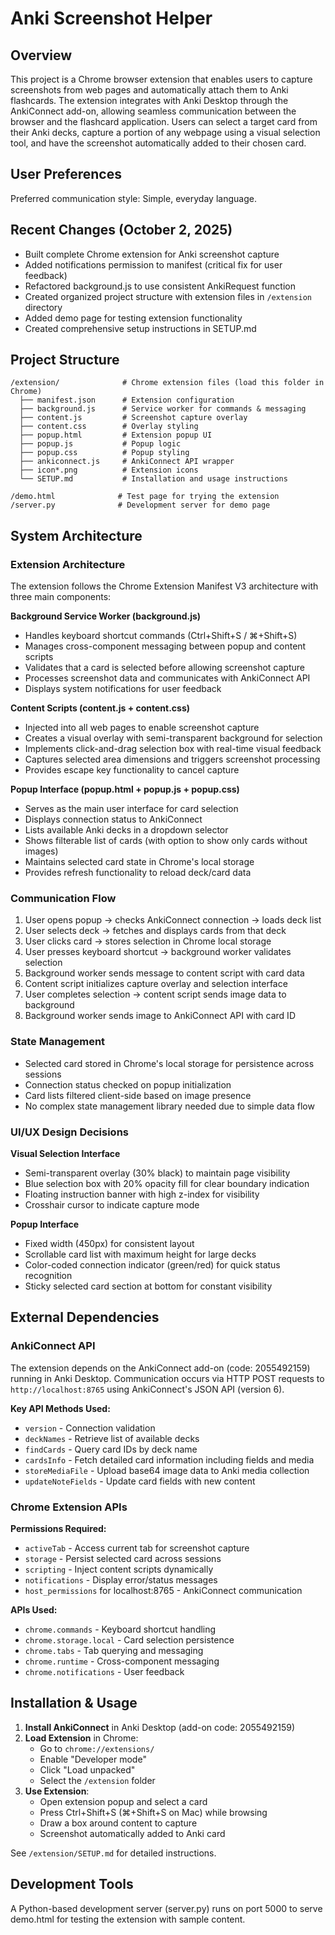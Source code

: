 # Anki Screenshot Helper

## Overview

This project is a Chrome browser extension that enables users to capture screenshots from web pages and automatically attach them to Anki flashcards. The extension integrates with Anki Desktop through the AnkiConnect add-on, allowing seamless communication between the browser and the flashcard application. Users can select a target card from their Anki decks, capture a portion of any webpage using a visual selection tool, and have the screenshot automatically added to their chosen card.

## User Preferences

Preferred communication style: Simple, everyday language.

## Recent Changes (October 2, 2025)

- Built complete Chrome extension for Anki screenshot capture
- Added notifications permission to manifest (critical fix for user feedback)
- Refactored background.js to use consistent AnkiRequest function
- Created organized project structure with extension files in `/extension` directory
- Added demo page for testing extension functionality
- Created comprehensive setup instructions in SETUP.md

## Project Structure

```
/extension/              # Chrome extension files (load this folder in Chrome)
  ├── manifest.json      # Extension configuration
  ├── background.js      # Service worker for commands & messaging
  ├── content.js         # Screenshot capture overlay
  ├── content.css        # Overlay styling
  ├── popup.html         # Extension popup UI
  ├── popup.js           # Popup logic
  ├── popup.css          # Popup styling
  ├── ankiconnect.js     # AnkiConnect API wrapper
  ├── icon*.png          # Extension icons
  └── SETUP.md           # Installation and usage instructions

/demo.html              # Test page for trying the extension
/server.py              # Development server for demo page
```

## System Architecture

### Extension Architecture

The extension follows the Chrome Extension Manifest V3 architecture with three main components:

**Background Service Worker (background.js)**
- Handles keyboard shortcut commands (Ctrl+Shift+S / ⌘+Shift+S)
- Manages cross-component messaging between popup and content scripts
- Validates that a card is selected before allowing screenshot capture
- Processes screenshot data and communicates with AnkiConnect API
- Displays system notifications for user feedback

**Content Scripts (content.js + content.css)**
- Injected into all web pages to enable screenshot capture
- Creates a visual overlay with semi-transparent background for selection
- Implements click-and-drag selection box with real-time visual feedback
- Captures selected area dimensions and triggers screenshot processing
- Provides escape key functionality to cancel capture

**Popup Interface (popup.html + popup.js + popup.css)**
- Serves as the main user interface for card selection
- Displays connection status to AnkiConnect
- Lists available Anki decks in a dropdown selector
- Shows filterable list of cards (with option to show only cards without images)
- Maintains selected card state in Chrome's local storage
- Provides refresh functionality to reload deck/card data

### Communication Flow

1. User opens popup → checks AnkiConnect connection → loads deck list
2. User selects deck → fetches and displays cards from that deck
3. User clicks card → stores selection in Chrome local storage
4. User presses keyboard shortcut → background worker validates selection
5. Background worker sends message to content script with card data
6. Content script initializes capture overlay and selection interface
7. User completes selection → content script sends image data to background
8. Background worker sends image to AnkiConnect API with card ID

### State Management

- Selected card stored in Chrome's local storage for persistence across sessions
- Connection status checked on popup initialization
- Card lists filtered client-side based on image presence
- No complex state management library needed due to simple data flow

### UI/UX Design Decisions

**Visual Selection Interface**
- Semi-transparent overlay (30% black) to maintain page visibility
- Blue selection box with 20% opacity fill for clear boundary indication
- Floating instruction banner with high z-index for visibility
- Crosshair cursor to indicate capture mode

**Popup Interface**
- Fixed width (450px) for consistent layout
- Scrollable card list with maximum height for large decks
- Color-coded connection indicator (green/red) for quick status recognition
- Sticky selected card section at bottom for constant visibility

## External Dependencies

### AnkiConnect API

The extension depends on the AnkiConnect add-on (code: 2055492159) running in Anki Desktop. Communication occurs via HTTP POST requests to `http://localhost:8765` using AnkiConnect's JSON API (version 6).

**Key API Methods Used:**
- `version` - Connection validation
- `deckNames` - Retrieve list of available decks
- `findCards` - Query card IDs by deck name
- `cardsInfo` - Fetch detailed card information including fields and media
- `storeMediaFile` - Upload base64 image data to Anki media collection
- `updateNoteFields` - Update card fields with new content

### Chrome Extension APIs

**Permissions Required:**
- `activeTab` - Access current tab for screenshot capture
- `storage` - Persist selected card across sessions
- `scripting` - Inject content scripts dynamically
- `notifications` - Display error/status messages
- `host_permissions` for localhost:8765 - AnkiConnect communication

**APIs Used:**
- `chrome.commands` - Keyboard shortcut handling
- `chrome.storage.local` - Card selection persistence
- `chrome.tabs` - Tab querying and messaging
- `chrome.runtime` - Cross-component messaging
- `chrome.notifications` - User feedback

## Installation & Usage

1. **Install AnkiConnect** in Anki Desktop (add-on code: 2055492159)
2. **Load Extension** in Chrome:
   - Go to `chrome://extensions/`
   - Enable "Developer mode"
   - Click "Load unpacked"
   - Select the `/extension` folder
3. **Use Extension**:
   - Open extension popup and select a card
   - Press Ctrl+Shift+S (⌘+Shift+S on Mac) while browsing
   - Draw a box around content to capture
   - Screenshot automatically added to Anki card

See `/extension/SETUP.md` for detailed instructions.

## Development Tools

A Python-based development server (server.py) runs on port 5000 to serve demo.html for testing the extension with sample content.
